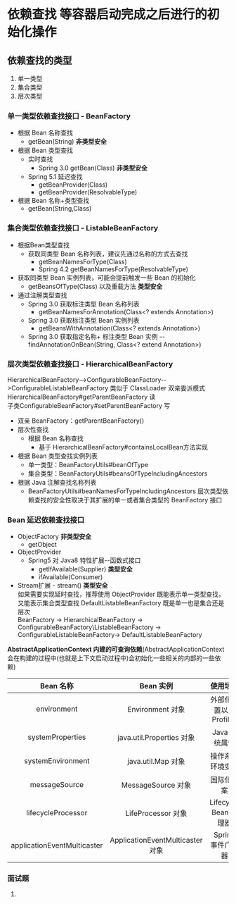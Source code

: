 # 依赖查找 等容器启动完成之后进行的初始化操作
 ## 依赖查找的类型
 1. 单一类型
 2. 集合类型 
 3. 层次类型 
### 单一类型依赖查找接口 - BeanFactory
  - 根据 Bean 名称查找 
    - getBean(String) **非类型安全**
  - 根据 Bean 类型查找
    - 实时查找  
      - Spring 3.0 getBean(Class) **非类型安全**
    - Spring 5.1 延迟查找
      - getBeanProvider(Class)
      - getBeanProvider(ResolvableType)
   - 根据 Bean 名称+类型查找
     - getBean(String,Class)
### 集合类型依赖查找接口 - ListableBeanFactory
  - 根据Bean类型查找
    - 获取同类型 Bean 名称列表，建议先通过名称的方式去查找
      - getBeanNamesForType(Class)
      - Spring 4.2 getBeanNamesForType(ResolvableType)
  - 获取同类型 Bean 实例列表，可能会提前触发一些 Bean 的初始化
    - getBeansOfType(Class) 以及重载方法 **类型安全**
  - 通过注解类型查找
    - Spring 3.0 获取标注类型 Bean 名称列表
      - getBeanNamesForAnnotation(Class<? extends Annotation>)
    - Spring 3.0 获取标注类型 Bean 实例列表
      - getBeansWithAnnotation(Class<? extends Annotation>)
    - Spring 3.0 获取指定名称+ 标注类型 Bean 实例
     -- findAnnotationOnBean(String, Class<? extend Annotation>)
### 层次类型依赖查找接口 - HierarchicalBeanFactory  
HierarchicalBeanFactory-->ConfigurableBeanFactory-->ConfigurableListableBeanFactory 类似于 ClassLoader 双亲委派模式  
HierarchicalBeanFactory#getParentBeanFactory  读  
子类ConfigurableBeanFactory#setParentBeanFactory  写
  - 双亲 BeanFactory：getParentBeanFactory()
  - 层次性查找
    - 根据 Bean 名称查找
      - 基于 HierarchicalBeanFactory#containsLocalBean方法实现
  - 根据 Bean 类型查找实例列表
    - 单一类型：BeanFactoryUtils#beanOfType
    - 集合类型：BeanFactoryUtils#beansOfTypeIncludingAncestors
  - 根据 Java 注解查找名称列表
    - BeanFactoryUtils#beanNamesForTypeIncludingAncestors
层次类型依赖查找的安全性取决于其扩展的单一或者集合类型的 BeanFactory 接口
### Bean 延迟依赖查找接口
  - ObjectFactory **非类型安全**
    - getObject
  - ObjectProvider  
    - Spring5 对 Java8 特性扩展--函数式接口
      - getIfAvailable(Supplier) **类型安全**
      - ifAvailable(Consumer)
   - Stream扩展 - stream() **类型安全**  
如果需要实现延时查找，推荐使用 ObjectProvider 既能表示单一类型查找，又能表示集合类型查找
DefaultListableBeanFactory 既是单一也是集合还是层次  
BeanFactory -> HierarchicalBeanFactory -> ConfigurableBeanFactory\ListableBeanFactory -> ConfigurableListableBeanFactory-> DefaultListableBeanFactory
 
**AbstractApplicationContext 内建的可查询依赖**(AbstractApplicationContext 会在构建的过程中(也就是上下文启动过程中)会初始化一些相关的内部的一些依赖)  

|Bean 名称|Bean 实例|使用场景|
|:----:|:----:|:----:|
| environment | Environment 对象 | 外部化配置以及Profiles |
| systemProperties | java.util.Properties 对象 | Java 系统属性 |
| systemEnvironment | java.util.Map 对象 | 操作系统环境变量 |
| messageSource | MessageSource 对象 | 国际化文案 |
| lifecycleProcessor | LifeProcessor 对象 | Lifecycle Bean 处理器 |
| applicationEventMulticaster | ApplicationEventMulticaster 对象 | Spring 事件广播器 |
### 面试题
1. 
 


 